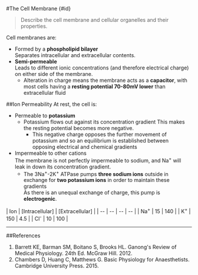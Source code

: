 #The Cell Membrane {#id}
> Describe the cell membrane and cellular organelles and their properties.

Cell membranes are:
* Formed by a **phospholipid bilayer**  
Separates intracellular and extracellular contents.
* **Semi-permeable**  
Leads to different ionic concentrations (and therefore electrical charge) on either side of the membrane.
    * Alteration in charge means the membrane acts as a **capacitor**, with most cells having a **resting potential 70-80mV lower** than extracellular fluid

##Ion Permeability
At rest, the cell is:
* Permeable to **potassium**
    * Potassium flows out against its concentration gradient
    This makes the resting potential becomes more negative.
        * This negative charge opposes the further movement of potassium and so an equilibrium is established between opposing electrical and chemical gradients
* Impermeable to other cations  
The membrane is not perfectly impermeable to sodium, and Na<sup>+</sup> will leak in down its concentration gradient.
    * The 3Na<sup>+</sup>-2K<sup>+</sup> ATPase pumps **three sodium ions** outside in exchange for **two potassium ions** in order to maintain these gradients  
    As there is an unequal exchange of charge, this pump is **electrogenic**.

| Ion | [Intracellular] | [Extracellular] | 
| -- | -- | -- | -- |
| Na<sup>+</sup> | 15 | 140 |
| K<sup>+</sup> | 150 | 4.5 |
| Cl<sup>-</sup> | 10 | 100 |

---
##References
1. Barrett KE, Barman SM, Boitano S, Brooks HL. Ganong's Review of Medical Physiology. 24th Ed. McGraw Hill. 2012.
2. Chambers D, Huang C, Matthews G. Basic Physiology for Anaesthetists. Cambridge University Press. 2015.